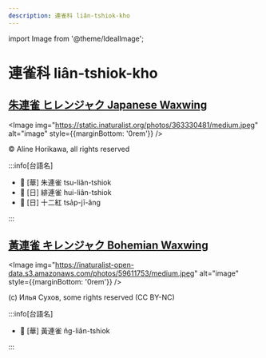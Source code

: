 ```yaml
---
description: 連雀科 liân-tshiok-kho
---
```


import Image from '@theme/IdealImage';

# 連雀科 liân-tshiok-kho

## [朱連雀 ヒレンジャク Japanese Waxwing](https://ebird.org/species/japwax1)

<Image img="https://static.inaturalist.org/photos/363330481/medium.jpeg" alt="image" style={{marginBottom: '0rem'}} />

<p className="image-caption">
© Aline Horikawa, all rights reserved
</p>

:::info[台語名]

- 🎯 [華] 朱連雀 tsu-liân-tshiok
- 🎯 [日] 緋連雀 hui-liân-tshiok
- 🎯 [日] 十二紅 tsa̍p-jī-âng

:::

## [黃連雀 キレンジャク Bohemian Waxwing](https://ebird.org/species/bohwax)

<Image img="https://inaturalist-open-data.s3.amazonaws.com/photos/59611753/medium.jpeg" alt="image" style={{marginBottom: '0rem'}} />

<p className="image-caption">
(c) Илья Сухов, some rights reserved (CC BY-NC)
</p>

:::info[台語名]

- 🎯 [華] 黃連雀 n̂g-liân-tshiok

:::
